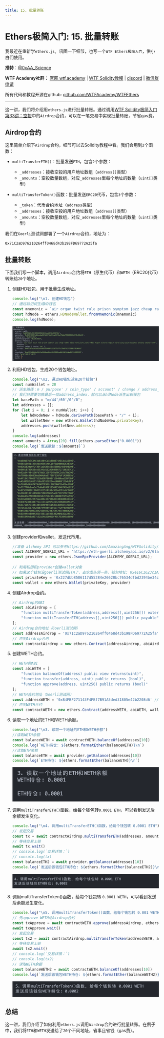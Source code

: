 ```yaml
---
title: 15. 批量转账
---
```


# Ethers极简入门: 15. 批量转账

我最近在重新学`ethers.js`，巩固一下细节，也写一个`WTF Ethers极简入门`，供小白们使用。

**推特**：[@0xAA_Science](https://twitter.com/0xAA_Science)

**WTF Academy社群：** [官网 wtf.academy](https://wtf.academy) | [WTF Solidity教程](https://github.com/AmazingAng/WTFSolidity) | [discord](https://discord.gg/5akcruXrsk) | [微信群申请](https://docs.google.com/forms/d/e/1FAIpQLSe4KGT8Sh6sJ7hedQRuIYirOoZK_85miz3dw7vA1-YjodgJ-A/viewform?usp=sf_link)

所有代码和教程开源在github: [github.com/WTFAcademy/WTFEthers](https://github.com/WTFAcademy/WTFEthers)

-----

这一讲，我们将介绍用`ethers.js`进行批量转账。通过调用[WTF Solidity极简入门第33讲：空投](https://github.com/AmazingAng/WTFSolidity/blob/main/33_Airdrop/readme.md)中的`Airdrop`合约，可以在一笔交易中实现批量转账，节省gas费。

## Airdrop合约

这里简单介绍下`Airdrop`合约，细节可以去Solidity教程中看。我们会用到`2`个函数：

- `multiTransferETH()`：批量发送`ETH`，包含`2`个参数：
    - `_addresses`：接收空投的用户地址数组（`address[]`类型）
    - `_amounts`：空投数量数组，对应`_addresses`里每个地址的数量（`uint[]`类型）


- `multiTransferToken()`函数：批量发送`ERC20`代币，包含`3`个参数：
    - `_token`：代币合约地址（`address`类型）
    - `_addresses`：接收空投的用户地址数组（`address[]`类型）
    - `_amounts`：空投数量数组，对应`_addresses`里每个地址的数量（`uint[]`类型）

我们在`Goerli`测试网部署了一个`Airdrop`合约，地址为：
```
0x71C2aD976210264ff0468d43b198FD69772A25fa
```

## 批量转账

下面我们写一个脚本，调用`Airdrop`合约将`ETH`（原生代币）和`WETH`（ERC20代币）转账给`20`个地址。

1. 创建HD钱包，用于批量生成地址。
    ```js
    console.log("\n1. 创建HD钱包")
    // 通过助记词生成HD钱包
    const mnemonic = `air organ twist rule prison symptom jazz cheap rather dizzy verb glare jeans orbit weapon universe require tired sing casino business anxiety seminar hunt`
    const hdNode = ethers.HDNodeWallet.fromMnemonic(mnemonic)
    console.log(hdNode);
    ```
    ![HD钱包](img/15-1.png)

2. 利用HD钱包，生成20个钱包地址。
    ```js
    console.log("\n2. 通过HD钱包派生20个钱包")
    const numWallet = 20
    // 派生路径：m / purpose' / coin_type' / account' / change / address_index
    // 我们只需要切换最后一位address_index，就可以从hdNode派生出新钱包
    let basePath = "m/44'/60'/0'/0";
    let addresses = [];
    for (let i = 0; i < numWallet; i++) {
        let hdNodeNew = hdNode.derivePath(basePath + "/" + i);
        let walletNew = new ethers.Wallet(hdNodeNew.privateKey);
        addresses.push(walletNew.address);
    }
    console.log(addresses)
    const amounts = Array(20).fill(ethers.parseEther("0.0001"))
    console.log(`发送数额：${amounts}`)
    ```
    ![生成20个地址](img/15-2.png)

3. 创建provider和wallet，发送代币用。

    ```js
    //准备 alchemy API 可以参考https://github.com/AmazingAng/WTFSolidity/blob/main/Topics/Tools/TOOL04_Alchemy/readme.md 
    const ALCHEMY_GOERLI_URL = 'https://eth-goerli.alchemyapi.io/v2/GlaeWuylnNM3uuOo-SAwJxuwTdqHaY5l';
    const provider = new ethers.JsonRpcProvider(ALCHEMY_GOERLI_URL);

    // 利用私钥和provider创建wallet对象
    // 如果这个钱包没goerli测试网ETH了，去水龙头领一些，钱包地址: 0xe16C1623c1AA7D919cd2241d8b36d9E79C1Be2A2
    const privateKey = '0x227dbb8586117d55284e26620bc76534dfbd2394be34cf4a09cb775d593b6f2b'
    const wallet = new ethers.Wallet(privateKey, provider)
    ```

4. 创建Airdrop合约。
    ```js
    // Airdrop的ABI
    const abiAirdrop = [
        "function multiTransferToken(address,address[],uint256[]) external",
        "function multiTransferETH(address[],uint256[]) public payable",
    ];
    // Airdrop合约地址（Goerli测试网）
    const addressAirdrop = '0x71C2aD976210264ff0468d43b198FD69772A25fa' // Airdrop Contract
    // 声明Airdrop合约
    const contractAirdrop = new ethers.Contract(addressAirdrop, abiAirdrop, wallet)
    ```
5. 创建WETH合约。
    ```js
    // WETH的ABI
    const abiWETH = [
        "function balanceOf(address) public view returns(uint)",
        "function transfer(address, uint) public returns (bool)",
        "function approve(address, uint256) public returns (bool)"
    ];
    // WETH合约地址（Goerli测试网）
    const addressWETH = '0xB4FBF271143F4FBf7B91A5ded31805e42b2208d6' // WETH Contract
    // 声明WETH合约
    const contractWETH = new ethers.Contract(addressWETH, abiWETH, wallet)
    ```

6. 读取一个地址的ETH和WETH余额。
    ```js
    console.log("\n3. 读取一个地址的ETH和WETH余额")
    //读取WETH余额
    const balanceWETH = await contractWETH.balanceOf(addresses[10])
    console.log(`WETH持仓: ${ethers.formatEther(balanceWETH)}\n`)
    //读取ETH余额
    const balanceETH = await provider.getBalance(addresses[10])
    console.log(`ETH持仓: ${ethers.formatEther(balanceETH)}\n`)
    ```
    ![读取WETH和ETH持仓](img/15-3.png)


7. 调用`multiTransferETH()`函数，给每个钱包转`0.0001 ETH`，可以看到发送后余额发生变化。
    ```js
    console.log("\n4. 调用multiTransferETH()函数，给每个钱包转 0.0001 ETH")
    // 发起交易
    const tx = await contractAirdrop.multiTransferETH(addresses, amounts, {value: ethers.parseEther("0.002")})
    // 等待交易上链
    await tx.wait()
    // console.log(`交易详情：`)
    // console.log(tx)
    const balanceETH2 = await provider.getBalance(addresses[10])
    console.log(`发送后该钱包ETH持仓: ${ethers.formatEther(balanceETH2)}\n`)
    ```
    ![批量发送ETH](img/15-4.png)

8. 调用multiTransferToken()函数，给每个钱包转 `0.0001 WETH`，可以看到发送后余额发生变化。

    ```js
    console.log("\n5. 调用multiTransferToken()函数，给每个钱包转 0.001 WETH")
    // 先approve WETH给Airdrop合约
    const txApprove = await contractWETH.approve(addressAirdrop, ethers.parseEther("1"))
    await txApprove.wait()
    // 发起交易
    const tx2 = await contractAirdrop.multiTransferToken(addressWETH, addresses, amounts)
    // 等待交易上链
    await tx2.wait()
    // console.log(`交易详情：`)
    // console.log(tx2)
    // 读取WETH余额
    const balanceWETH2 = await contractWETH.balanceOf(addresses[10])
    console.log(`发送后该钱包WETH持仓: ${ethers.formatEther(balanceWETH2)}\n`)
    ```
    ![批量发送WETH](img/15-5.png)

## 总结

这一讲，我们介绍了如何利用`ethers.js`调用`Airdrop`合约进行批量转账。在例子中，我们将`ETH`和`WETH`发送给了`20`个不同地址，省事且省钱（gas费）。
